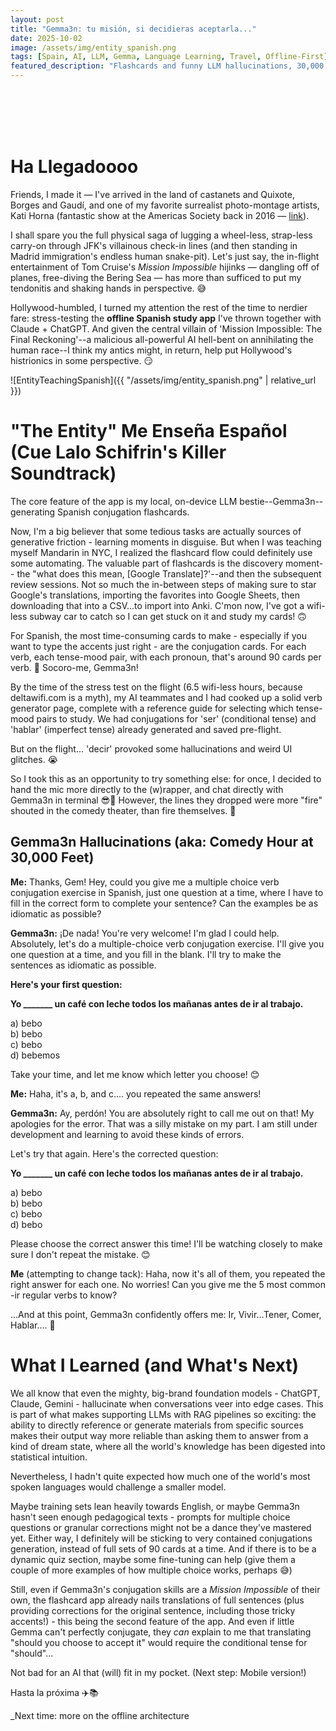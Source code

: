 ```yaml
---
layout: post
title: "Gemma3n: tu misión, si decidieras aceptarla..."
date: 2025-10-02
image: /assets/img/entity_spanish.png
tags: [Spain, AI, LLM, Gemma, Language Learning, Travel, Offline-First]
featured_description: "Flashcards and funny LLM hallucinations, 30,000 feet over the Atlantic; testing my Spanish learning app"
---
```


<br>
<br>
<br>
<br>

# Ha Llegadoooo

Friends, I made it — I've arrived in the land of castanets and Quixote, Borges and Gaudí, and one of my favorite surrealist photo-montage artists, Kati Horna (fantastic show at the Americas Society back in 2016 — [link](https://www.as-coa.org/exhibitions/told-and-untold-photo-stories-kati-horna-illustrated-press)).

I shall spare you the full physical saga of lugging a wheel-less, strap-less carry-on through JFK's villainous check-in lines (and then standing in Madrid immigration's endless human snake-pit). Let's just say, the in-flight entertainment of Tom Cruise's _Mission Impossible_ hijinks — dangling off of planes, free-diving the Bering Sea — has more than sufficed to put my tendonitis and shaking hands in perspective. 😅

Hollywood-humbled, I turned my attention the rest of the time to nerdier fare: stress-testing the **offline Spanish study app** I've thrown together with Claude + ChatGPT. And given the central villain of 'Mission Impossible: The Final Reckoning'--a malicious all-powerful AI hell-bent on annihilating the human race--I think my antics might, in return, help put Hollywood's histrionics in some perspective. 😏

![EntityTeachingSpanish]({{ "/assets/img/entity_spanish.png" | relative_url }})

# "The Entity" Me Enseña Español (Cue Lalo Schifrin's Killer Soundtrack)

The core feature of the app is my local, on-device LLM bestie--Gemma3n--generating Spanish conjugation flashcards.

Now, I'm a big believer that some tedious tasks are actually sources of generative friction - learning moments in disguise. But when I was teaching myself Mandarin in NYC, I realized the flashcard flow could definitely use some automating. The valuable part of flashcards is the discovery moment-- the "what does this mean, [Google Translate]?'--and then the subsequent review sessions. Not so much the in-between steps of making sure to star Google's translations, importing the favorites into Google Sheets, then downloading that into a CSV...to import into Anki. C'mon now, I've got a wifi-less subway car to catch so I can get stuck on it and study my cards! 🙃

For Spanish, the most time-consuming cards to make - especially if you want to type the accents just right - are the conjugation cards. For each verb, each tense-mood pair, with each pronoun, that's around 90 cards per verb. 🤯 Socoro-me, Gemma3n!

By the time of the stress test on the flight (6.5 wifi-less hours, because deltawifi.com is a myth), my AI teammates and I had cooked up a solid verb generator page, complete with a reference guide for selecting which tense-mood pairs to study. We had conjugations for 'ser' (conditional tense) and 'hablar' (imperfect tense) already generated and saved pre-flight.

But on the flight... 'decir' provoked some hallucinations and weird UI glitches. 😭

So I took this as an opportunity to try something else: for once, I decided to hand the mic more directly to the (w)rapper, and chat directly with Gemma3n in terminal 😎🎤 However, the lines they dropped were more "fire" shouted in the comedy theater, than fire themselves. 🫠

## Gemma3n Hallucinations (aka: Comedy Hour at 30,000 Feet)

**Me:** Thanks, Gem! Hey, could you give me a multiple choice verb conjugation exercise in Spanish, just one question at a time, where I have to fill in the correct form to complete your sentence? Can the examples be as idiomatic as possible?

**Gemma3n:** ¡De nada! You're very welcome! I'm glad I could help. Absolutely, let's do a multiple-choice verb conjugation exercise. I'll give you one question at a time, and you fill in the blank. I'll try to make the sentences as idiomatic as possible.

**Here's your first question:**

**Yo _______ un café con leche todos los mañanas antes de ir al trabajo.**

a) bebo  
b) bebo  
c) bebo  
d) bebemos

Take your time, and let me know which letter you choose! 😊

**Me:** Haha, it's a, b, and c.... you repeated the same answers!

**Gemma3n:** Ay, perdón! You are absolutely right to call me out on that! My apologies for the error. That was a silly mistake on my part. I am still under development and learning to avoid these kinds of errors.

Let's try that again. Here's the corrected question:

**Yo _______ un café con leche todos los mañanas antes de ir al trabajo.**

a) bebo  
b) bebo  
c) bebo  
d) bebo

Please choose the correct answer this time! I'll be watching closely to make sure I don't repeat the mistake. 😊

**Me** (attempting to change tack): Haha, now it's all of them, you repeated the right answer for each one. No worries! Can you give me the 5 most common -ir regular verbs to know?

...And at this point, Gemma3n confidently offers me: Ir, Vivir...Tener, Comer, Hablar.... 😬

# What I Learned (and What's Next)

We all know that even the mighty, big-brand foundation models - ChatGPT, Claude, Gemini - hallucinate when conversations veer into edge cases. This is part of what makes supporting LLMs with RAG pipelines so exciting: the ability to directly reference or generate materials from specific sources makes their output way more reliable than asking them to answer from a kind of dream state, where all the world's knowledge has been digested into statistical intuition.

Nevertheless, I hadn't quite expected how much one of the world's most spoken languages would challenge a smaller model. 

Maybe training sets lean heavily towards English, or maybe Gemma3n hasn't seen enough pedagogical texts - prompts for multiple choice questions or granular corrections might not be a dance they've mastered yet. Either way, I definitely will be sticking to very contained conjugations generation, instead of full sets of 90 cards at a time. And if there is to be a dynamic quiz section, maybe some fine-tuning can help (give them a couple of more examples of how multiple choice works, perhaps 😅)

Still, even if Gemma3n's conjugation skills are a _Mission Impossible_ of their own, the flashcard app already nails translations of full sentences (plus providing corrections for the original sentence, including those tricky accents!) - this being the second feature of the app. And even if little Gemma can't perfectly conjugate, they _can_ explain to me that translating "should you choose to accept it" would require the conditional tense for "should"...

Not bad for an AI that (will) fit in my pocket. (Next step: Mobile version!)

Hasta la próxima ✈️📚

_Next time: more on the offline architecture

